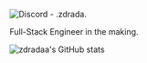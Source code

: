 ![Discord](https://img.shields.io/badge/Discord-%235865F2.svg?style=for-the-badge&logo=discord&logoColor=white) - .zdrada.

Full-Stack Engineer in the making.


![zdradaa's GitHub stats](https://github-readme-stats.vercel.app/api?username=zdradaa&theme=github_dark&show_icons=true)
